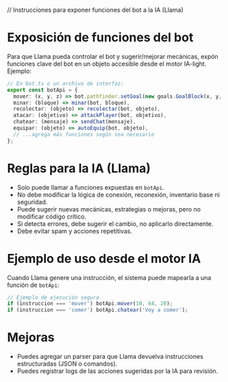 // Instrucciones para exponer funciones del bot a la IA (Llama)

# Exposición de funciones del bot

Para que Llama pueda controlar el bot y sugerir/mejorar mecánicas, expón funciones clave del bot en un objeto accesible desde el motor IA-light. Ejemplo:

```ts
// En bot.ts o un archivo de interfaz:
export const botApi = {
  mover: (x, y, z) => bot.pathfinder.setGoal(new goals.GoalBlock(x, y, z)),
  minar: (bloque) => minar(bot, bloque),
  recolectar: (objeto) => recolectar(bot, objeto),
  atacar: (objetivo) => attackPlayer(bot, objetivo),
  chatear: (mensaje) => sendChat(mensaje),
  equipar: (objeto) => autoEquip(bot, objeto),
  // ...agrega más funciones según sea necesario
};
```

# Reglas para la IA (Llama)
- Solo puede llamar a funciones expuestas en `botApi`.
- No debe modificar la lógica de conexión, reconexión, inventario base ni seguridad.
- Puede sugerir nuevas mecánicas, estrategias o mejoras, pero no modificar código crítico.
- Si detecta errores, debe sugerir el cambio, no aplicarlo directamente.
- Debe evitar spam y acciones repetitivas.

# Ejemplo de uso desde el motor IA

Cuando Llama genere una instrucción, el sistema puede mapearla a una función de `botApi`:

```ts
// Ejemplo de ejecución segura
if (instruccion === 'mover') botApi.mover(10, 64, 20);
if (instruccion === 'comer') botApi.chatear('Voy a comer');
```

# Mejoras
- Puedes agregar un parser para que Llama devuelva instrucciones estructuradas (JSON o comandos).
- Puedes registrar logs de las acciones sugeridas por la IA para revisión.

